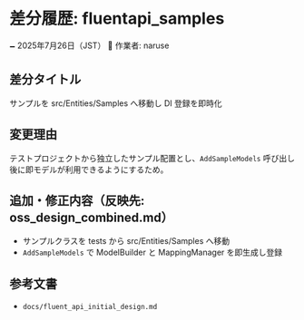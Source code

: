 # 差分履歴: fluentapi_samples

🗕 2025年7月26日（JST）
🧐 作業者: naruse

## 差分タイトル
サンプルを src/Entities/Samples へ移動し DI 登録を即時化

## 変更理由
テストプロジェクトから独立したサンプル配置とし、`AddSampleModels` 呼び出し後に即モデルが利用できるようにするため。

## 追加・修正内容（反映先: oss_design_combined.md）
- サンプルクラスを tests から src/Entities/Samples へ移動
- `AddSampleModels` で ModelBuilder と MappingManager を即生成し登録

## 参考文書
- `docs/fluent_api_initial_design.md`
